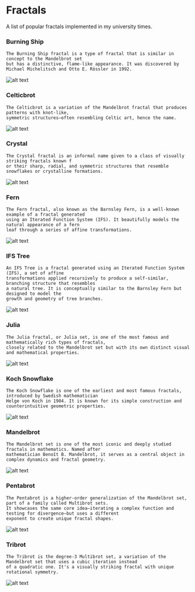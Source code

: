 # Fractals
A list of popular fractals implemented in my university times.

### Burning Ship
```
The Burning Ship fractal is a type of fractal that is similar in concept to the Mandelbrot set
but has a distinctive, flame-like appearance. It was discovered by
Michael Michelitsch and Otto E. Rössler in 1992.
```
![alt text](https://github.com/edgar-zigis/Fractals/blob/master/previews/burningship.jpg)

### Celticbrot
```
The Celticbrot is a variation of the Mandelbrot fractal that produces patterns with knot-like,
symmetric structures—often resembling Celtic art, hence the name.
```
![alt text](https://github.com/edgar-zigis/Fractals/blob/master/previews/celticbrot.jpg)

### Crystal
```
The Crystal fractal is an informal name given to a class of visually striking fractals known f
or their sharp, radial, and symmetric structures that resemble snowflakes or crystalline formations.
```
![alt text](https://github.com/edgar-zigis/Fractals/blob/master/previews/crystal.jpg)

### Fern
```
The Fern fractal, also known as the Barnsley Fern, is a well-known example of a fractal generated
using an Iterated Function System (IFS). It beautifully models the natural appearance of a fern
leaf through a series of affine transformations.
```
![alt text](https://github.com/edgar-zigis/Fractals/blob/master/previews/fern.jpg)

### IFS Tree
```
An IFS Tree is a fractal generated using an Iterated Function System (IFS), a set of affine
transformations applied recursively to produce a self-similar, branching structure that resembles
a natural tree. It is conceptually similar to the Barnsley Fern but designed to model the
growth and geometry of tree branches.
```
![alt text](https://github.com/edgar-zigis/Fractals/blob/master/previews/tree.jpg)

### Julia
```
The Julia fractal, or Julia set, is one of the most famous and mathematically rich types of fractals,
closely related to the Mandelbrot set but with its own distinct visual and mathematical properties.
```
![alt text](https://github.com/edgar-zigis/Fractals/blob/master/previews/julia.jpg)

### Koch Snowflake
```
The Koch Snowflake is one of the earliest and most famous fractals, introduced by Swedish mathematician
Helge von Koch in 1904. It is known for its simple construction and counterintuitive geometric properties.
```
![alt text](https://github.com/edgar-zigis/Fractals/blob/master/previews/koch.jpg)

### Mandelbrot
```
The Mandelbrot set is one of the most iconic and deeply studied fractals in mathematics. Named after
mathematician Benoît B. Mandelbrot, it serves as a central object in complex dynamics and fractal geometry.
```
![alt text](https://github.com/edgar-zigis/Fractals/blob/master/previews/mandelbrot.jpg)

### Pentabrot
```
The Pentabrot is a higher-order generalization of the Mandelbrot set, part of a family called Multibrot sets.
It showcases the same core idea—iterating a complex function and testing for divergence—but uses a different
exponent to create unique fractal shapes.
```
![alt text](https://github.com/edgar-zigis/Fractals/blob/master/previews/pentabrot.jpg)

### Tribrot
```
The Tribrot is the degree-3 Multibrot set, a variation of the Mandelbrot set that uses a cubic iteration instead
of a quadratic one. It's a visually striking fractal with unique rotational symmetry.
```
![alt text](https://github.com/edgar-zigis/Fractals/blob/master/previews/tribrot.jpg)
